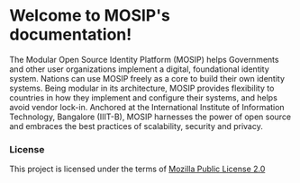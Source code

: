 Welcome to MOSIP's documentation!
=======================================

The Modular Open Source Identity Platform (MOSIP) helps Governments and other user organizations implement a digital, foundational identity system. Nations can use MOSIP freely as a core to build their own identity systems. Being modular in its architecture, MOSIP provides flexibility to countries in how they implement and configure their systems, and helps avoid vendor lock-in.  Anchored at the International Institute of Information Technology, Bangalore (IIIT-B), MOSIP harnesses the power of open source and embraces the best practices of scalability, security and privacy.

### License
This project is licensed under the terms of [Mozilla Public License 2.0](https://github.com/mosip/mosip-platform/blob/master/LICENSE)


